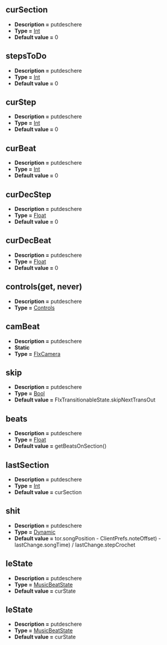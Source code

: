 ## curSection
* **Description =** putdeschere
* **Type =** [Int](https://api.haxeflixel.com/Int.html)
* **Default value =** 0

## stepsToDo
* **Description =** putdeschere
* **Type =** [Int](https://api.haxeflixel.com/Int.html)
* **Default value =** 0

## curStep
* **Description =** putdeschere
* **Type =** [Int](https://api.haxeflixel.com/Int.html)
* **Default value =** 0

## curBeat
* **Description =** putdeschere
* **Type =** [Int](https://api.haxeflixel.com/Int.html)
* **Default value =** 0

## curDecStep
* **Description =** putdeschere
* **Type =** [Float](https://api.haxeflixel.com/Float.html)
* **Default value =** 0

## curDecBeat
* **Description =** putdeschere
* **Type =** [Float](https://api.haxeflixel.com/Float.html)
* **Default value =** 0

## controls(get, never)
* **Description =** putdeschere
* **Type =** [Controls](https://api.haxeflixel.com/Controls.html)

## camBeat
* **Description =** putdeschere
* **Static**
* **Type =** [FlxCamera](https://api.haxeflixel.com/flixel/FlxCamera.html)

## skip
* **Description =** putdeschere
* **Type =** [Bool](https://api.haxeflixel.com/Bool.html)
* **Default value =** FlxTransitionableState.skipNextTransOut

## beats
* **Description =** putdeschere
* **Type =** [Float](https://api.haxeflixel.com/Float.html)
* **Default value =** getBeatsOnSection()

## lastSection
* **Description =** putdeschere
* **Type =** [Int](https://api.haxeflixel.com/Int.html)
* **Default value =** curSection

## shit
* **Description =** putdeschere
* **Type =** [Dynamic](https://api.haxeflixel.com/Dynamic.html)
* **Default value =** tor.songPosition - ClientPrefs.noteOffset) - lastChange.songTime) / lastChange.stepCrochet

## leState
* **Description =** putdeschere
* **Type =** [MusicBeatState](https://api.haxeflixel.com/MusicBeatState.html)
* **Default value =** curState

## leState
* **Description =** putdeschere
* **Type =** [MusicBeatState](https://api.haxeflixel.com/MusicBeatState.html)
* **Default value =** curState

